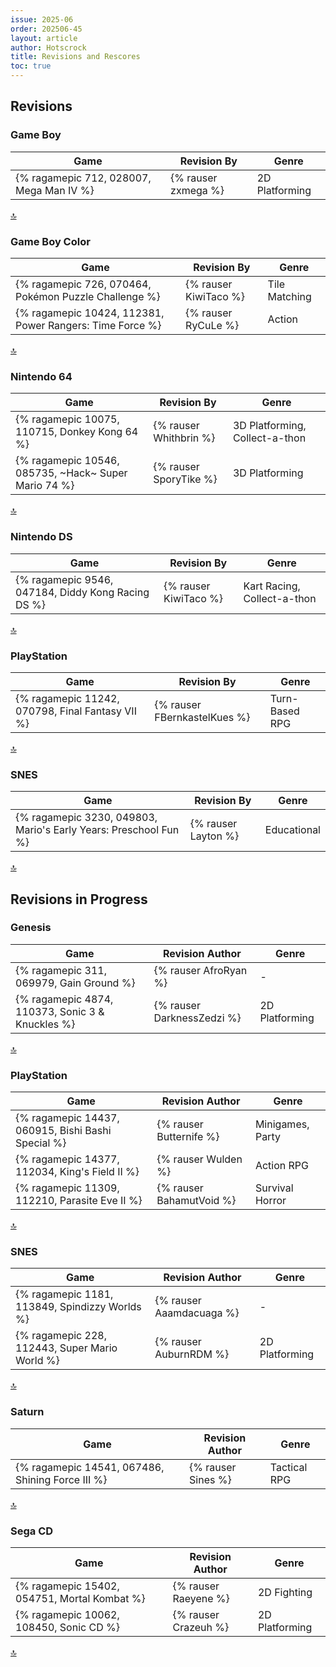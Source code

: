 ```yaml
---
issue: 2025-06
order: 202506-45
layout: article
author: Hotscrock
title: Revisions and Rescores
toc: true
---
```


## Revisions

### Game Boy


| Game                                     | Revision By         | Genre          |
| ---------------------------------------- | ------------------- | -------------- |
| {% ragamepic 712, 028007, Mega Man IV %} | {% rauser zxmega %} | 2D Platforming |

<a href="#toc">:top:</a>


### Game Boy Color


| Game                                                     | Revision By           | Genre         |
| -------------------------------------------------------- | --------------------- | ------------- |
| {% ragamepic 726, 070464, Pokémon Puzzle Challenge %}    | {% rauser KiwiTaco %} | Tile Matching |
| {% ragamepic 10424, 112381, Power Rangers: Time Force %} | {% rauser RyCuLe %}   | Action        |

<a href="#toc">:top:</a>


### Nintendo 64


| Game                                                 | Revision By            | Genre                          |
| ---------------------------------------------------- | ---------------------- | ------------------------------ |
| {% ragamepic 10075, 110715, Donkey Kong 64 %}        | {% rauser Whithbrin %} | 3D Platforming, Collect-a-thon |
| {% ragamepic 10546, 085735, ~Hack~ Super Mario 74 %} | {% rauser SporyTike %} | 3D Platforming                 |

<a href="#toc">:top:</a>


### Nintendo DS


| Game                                               | Revision By           | Genre                       |
| -------------------------------------------------- | --------------------- | --------------------------- |
| {% ragamepic 9546, 047184, Diddy Kong Racing DS %} | {% rauser KiwiTaco %} | Kart Racing, Collect-a-thon |

<a href="#toc">:top:</a>


### PlayStation


| Game                                             | Revision By                  | Genre          |
| ------------------------------------------------ | ---------------------------- | -------------- |
| {% ragamepic 11242, 070798, Final Fantasy VII %} | {% rauser FBernkastelKues %} | Turn-Based RPG |

<a href="#toc">:top:</a>


### SNES


| Game                                                             | Revision By         | Genre       |
| ---------------------------------------------------------------- | ------------------- | ----------- |
| {% ragamepic 3230, 049803, Mario's Early Years: Preschool Fun %} | {% rauser Layton %} | Educational |

<a href="#toc">:top:</a>



## Revisions in Progress

### Genesis


| Game                                             | Revision Author            | Genre          |
| ------------------------------------------------ | -------------------------- | -------------- |
| {% ragamepic 311, 069979, Gain Ground %}         | {% rauser AfroRyan %}      | -              |
| {% ragamepic 4874, 110373, Sonic 3 & Knuckles %} | {% rauser DarknessZedzi %} | 2D Platforming |

<a href="#toc">:top:</a>


### PlayStation


| Game                                               | Revision Author          | Genre            |
| -------------------------------------------------- | ------------------------ | ---------------- |
| {% ragamepic 14437, 060915, Bishi Bashi Special %} | {% rauser Butternife %}  | Minigames, Party |
| {% ragamepic 14377, 112034, King's Field II %}     | {% rauser Wulden %}      | Action RPG       |
| {% ragamepic 11309, 112210, Parasite Eve II %}     | {% rauser BahamutVoid %} | Survival Horror  |

<a href="#toc">:top:</a>


### SNES


| Game                                           | Revision Author          | Genre          |
| ---------------------------------------------- | ------------------------ | -------------- |
| {% ragamepic 1181, 113849, Spindizzy Worlds %} | {% rauser Aaamdacuaga %} | -              |
| {% ragamepic 228, 112443, Super Mario World %} | {% rauser AuburnRDM %}   | 2D Platforming |

<a href="#toc">:top:</a>


### Saturn


| Game                                             | Revision Author    | Genre        |
| ------------------------------------------------ | ------------------ | ------------ |
| {% ragamepic 14541, 067486, Shining Force III %} | {% rauser Sines %} | Tactical RPG |

<a href="#toc">:top:</a>


### Sega CD


| Game                                         | Revision Author      | Genre          |
| -------------------------------------------- | -------------------- | -------------- |
| {% ragamepic 15402, 054751, Mortal Kombat %} | {% rauser Raeyene %} | 2D Fighting    |
| {% ragamepic 10062, 108450, Sonic CD %}      | {% rauser Crazeuh %} | 2D Platforming |

<a href="#toc">:top:</a>
